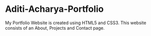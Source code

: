 # Aditi-Acharya-Portfolio
My Portfolio Website is created using HTML5 and CSS3. This website consists of an About, Projects and Contact page.
